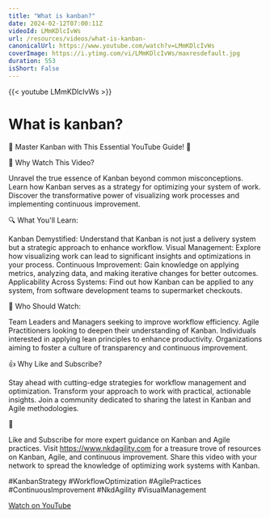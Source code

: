 ```yaml
---
title: "What is kanban?"
date: 2024-02-12T07:00:11Z
videoId: LMmKDlcIvWs
url: /resources/videos/what-is-kanban-
canonicalUrl: https://www.youtube.com/watch?v=LMmKDlcIvWs
coverImage: https://i.ytimg.com/vi/LMmKDlcIvWs/maxresdefault.jpg
duration: 553
isShort: False
---
```


{{< youtube LMmKDlcIvWs >}}

# What is kanban?

🚀 Master Kanban with This Essential YouTube Guide! 🚀

🎯 Why Watch This Video?

Unravel the true essence of Kanban beyond common misconceptions.
Learn how Kanban serves as a strategy for optimizing your system of work.
Discover the transformative power of visualizing work processes and implementing continuous improvement.

🔍 What You'll Learn:

Kanban Demystified: Understand that Kanban is not just a delivery system but a strategic approach to enhance workflow.
Visual Management: Explore how visualizing work can lead to significant insights and optimizations in your process.
Continuous Improvement: Gain knowledge on applying metrics, analyzing data, and making iterative changes for better outcomes.
Applicability Across Systems: Find out how Kanban can be applied to any system, from software development teams to supermarket checkouts.

👥 Who Should Watch:

Team Leaders and Managers seeking to improve workflow efficiency.
Agile Practitioners looking to deepen their understanding of Kanban.
Individuals interested in applying lean principles to enhance productivity.
Organizations aiming to foster a culture of transparency and continuous improvement.

👍 Why Like and Subscribe?

Stay ahead with cutting-edge strategies for workflow management and optimization.
Transform your approach to work with practical, actionable insights.
Join a community dedicated to sharing the latest in Kanban and Agile methodologies.

📢

Like and Subscribe for more expert guidance on Kanban and Agile practices.
Visit https://www.nkdagility.com for a treasure trove of resources on Kanban, Agile, and continuous improvement.
Share this video with your network to spread the knowledge of optimizing work systems with Kanban.

#KanbanStrategy #WorkflowOptimization #AgilePractices #ContinuousImprovement #NkdAgility #VisualManagement

[Watch on YouTube](https://www.youtube.com/watch?v=LMmKDlcIvWs)
